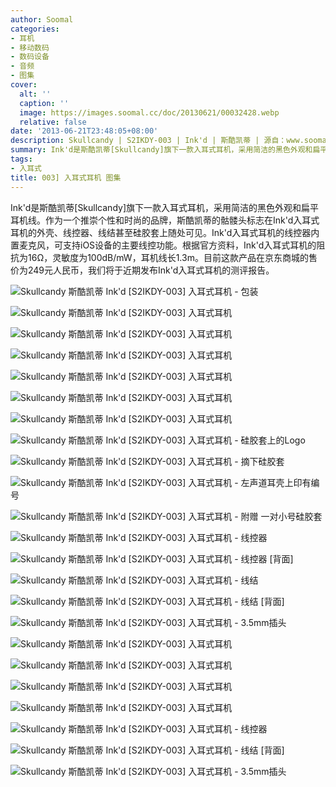 ```yaml
---
author: Soomal
categories:
- 耳机
- 移动数码
- 数码设备
- 音频
- 图集
cover:
  alt: ''
  caption: ''
  image: https://images.soomal.cc/doc/20130621/00032428.webp
  relative: false
date: '2013-06-21T23:48:05+08:00'
description: Skullcandy | S2IKDY-003 | Ink'd | 斯酷凯蒂 | 源自：www.soomal.com | 版权：原创 |  平均/总评分：10.00/10
summary: Ink'd是斯酷凯蒂[Skullcandy]旗下一款入耳式耳机，采用简洁的黑色外观和扁平耳机线，斯酷凯蒂的骷髅头标志在Ink'd入耳式耳机的外壳、线控器、线结甚至硅胶套上随处可见。Ink'd入耳式耳机的线控器内置麦克风，可支持iOS设备的主要线控功能。
tags:
- 入耳式
title: 003] 入耳式耳机 图集
---
```


Ink'd是斯酷凯蒂[Skullcandy]旗下一款入耳式耳机，采用简洁的黑色外观和扁平耳机线。作为一个推崇个性和时尚的品牌，斯酷凯蒂的骷髅头标志在Ink'd入耳式耳机的外壳、线控器、线结甚至硅胶套上随处可见。Ink'd入耳式耳机的线控器内置麦克风，可支持iOS设备的主要线控功能。根据官方资料，Ink'd入耳式耳机的阻抗为16Ω，灵敏度为100dB/mW，耳机线长1.3m。目前这款产品在京东商城的售价为249元人民币，我们将于近期发布Ink'd入耳式耳机的测评报告。



![Skullcandy 斯酷凯蒂 Ink'd [S2IKDY-003] 入耳式耳机 - 包装](https://images.soomal.cc/doc/20130621/00032429.webp)



![Skullcandy 斯酷凯蒂 Ink'd [S2IKDY-003] 入耳式耳机](https://images.soomal.cc/doc/20130621/00032430.webp)



![Skullcandy 斯酷凯蒂 Ink'd [S2IKDY-003] 入耳式耳机](https://images.soomal.cc/doc/20130621/00032431.webp)



![Skullcandy 斯酷凯蒂 Ink'd [S2IKDY-003] 入耳式耳机](https://images.soomal.cc/doc/20130621/00032432.webp)



![Skullcandy 斯酷凯蒂 Ink'd [S2IKDY-003] 入耳式耳机](https://images.soomal.cc/doc/20130621/00032433.webp)



![Skullcandy 斯酷凯蒂 Ink'd [S2IKDY-003] 入耳式耳机](https://images.soomal.cc/doc/20130621/00032434.webp)



![Skullcandy 斯酷凯蒂 Ink'd [S2IKDY-003] 入耳式耳机](https://images.soomal.cc/doc/20130621/00032435.webp)



![Skullcandy 斯酷凯蒂 Ink'd [S2IKDY-003] 入耳式耳机 - 硅胶套上的Logo](https://images.soomal.cc/doc/20130621/00032436.webp)



![Skullcandy 斯酷凯蒂 Ink'd [S2IKDY-003] 入耳式耳机 - 摘下硅胶套](https://images.soomal.cc/doc/20130621/00032437.webp)



![Skullcandy 斯酷凯蒂 Ink'd [S2IKDY-003] 入耳式耳机 - 左声道耳壳上印有编号](https://images.soomal.cc/doc/20130621/00032438.webp)



![Skullcandy 斯酷凯蒂 Ink'd [S2IKDY-003] 入耳式耳机 - 附赠 一对小号硅胶套](https://images.soomal.cc/doc/20130621/00032439.webp)



![Skullcandy 斯酷凯蒂 Ink'd [S2IKDY-003] 入耳式耳机 - 线控器](https://images.soomal.cc/doc/20130621/00032440.webp)



![Skullcandy 斯酷凯蒂 Ink'd [S2IKDY-003] 入耳式耳机 - 线控器 [背面]](https://images.soomal.cc/doc/20130621/00032441.webp)



![Skullcandy 斯酷凯蒂 Ink'd [S2IKDY-003] 入耳式耳机 - 线结](https://images.soomal.cc/doc/20130621/00032442.webp)



![Skullcandy 斯酷凯蒂 Ink'd [S2IKDY-003] 入耳式耳机 - 线结 [背面]](https://images.soomal.cc/doc/20130621/00032443.webp)



![Skullcandy 斯酷凯蒂 Ink'd [S2IKDY-003] 入耳式耳机 - 3.5mm插头](https://images.soomal.cc/doc/20130621/00032444.webp)



![Skullcandy 斯酷凯蒂 Ink'd [S2IKDY-003] 入耳式耳机](https://images.soomal.cc/doc/20130621/00032445.webp)



![Skullcandy 斯酷凯蒂 Ink'd [S2IKDY-003] 入耳式耳机](https://images.soomal.cc/doc/20130621/00032446.webp)



![Skullcandy 斯酷凯蒂 Ink'd [S2IKDY-003] 入耳式耳机](https://images.soomal.cc/doc/20130621/00032447.webp)



![Skullcandy 斯酷凯蒂 Ink'd [S2IKDY-003] 入耳式耳机](https://images.soomal.cc/doc/20130621/00032448.webp)



![Skullcandy 斯酷凯蒂 Ink'd [S2IKDY-003] 入耳式耳机 - 线控器](https://images.soomal.cc/doc/20130621/00032449.webp)



![Skullcandy 斯酷凯蒂 Ink'd [S2IKDY-003] 入耳式耳机 - 线结 [背面]](https://images.soomal.cc/doc/20130621/00032450.webp)



![Skullcandy 斯酷凯蒂 Ink'd [S2IKDY-003] 入耳式耳机 - 3.5mm插头](https://images.soomal.cc/doc/20130621/00032451.webp)